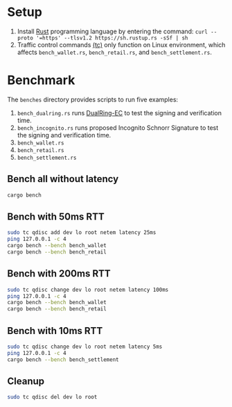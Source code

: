 # Setup
1. Install [Rust](https://doc.rust-lang.org/book/ch01-01-installation.html) programming language by entering the command:
   `curl --proto '=https' --tlsv1.2 https://sh.rustup.rs -sSf | sh`
2. Traffic control commands [(tc)](https://man7.org/linux/man-pages/man8/tc.8.html) only function on Linux environment, which affects  `bench_wallet.rs`, `bench_retail.rs`, and  `bench_settlement.rs`.

# Benchmark
The `benches` directory provides scripts to run five examples:
1. `bench_dualring.rs` runs [DualRing-EC](https://eprint.iacr.org/2021/1213) to test the signing and verification time.
2. `bench_incognito.rs` runs proposed Incognito Schnorr Signature to test the signing and verification time.
3. `bench_wallet.rs`
4. `bench_retail.rs`
5. `bench_settlement.rs`


## Bench all without latency
```bash
cargo bench
```

## Bench with 50ms RTT
```bash
sudo tc qdisc add dev lo root netem latency 25ms
ping 127.0.0.1 -c 4
cargo bench --bench bench_wallet
cargo bench --bench bench_retail
```

## Bench with 200ms RTT
```bash
sudo tc qdisc change dev lo root netem latency 100ms
ping 127.0.0.1 -c 4
cargo bench --bench bench_wallet
cargo bench --bench bench_retail
```

## Bench with 10ms RTT
```bash
sudo tc qdisc change dev lo root netem latency 5ms
ping 127.0.0.1 -c 4
cargo bench --bench bench_settlement
```

## Cleanup
```bash
sudo tc qdisc del dev lo root
```
